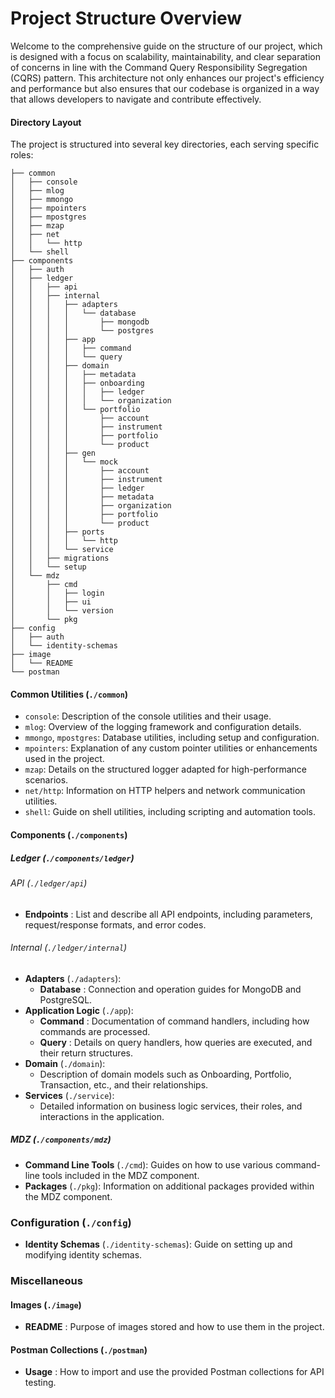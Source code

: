 # Project Structure Overview

Welcome to the comprehensive guide on the structure of our project, which is designed with a focus on scalability, maintainability, and clear separation of concerns in line with the Command Query Responsibility Segregation (CQRS) pattern. This architecture not only enhances our project's efficiency and performance but also ensures that our codebase is organized in a way that allows developers to navigate and contribute effectively.

#### Directory Layout

The project is structured into several key directories, each serving specific roles:

```
├── common
│   ├── console
│   ├── mlog
│   ├── mmongo
│   ├── mpointers
│   ├── mpostgres
│   ├── mzap
│   ├── net
│   │   └── http
│   └── shell
├── components
│   ├── auth
│   ├── ledger
│   │   ├── api
│   │   ├── internal
│   │   │   ├── adapters
│   │   │   │   └── database
│   │   │   │       ├── mongodb
│   │   │   │       └── postgres
│   │   │   ├── app
│   │   │   │   ├── command
│   │   │   │   └── query
│   │   │   ├── domain
│   │   │   │   ├── metadata
│   │   │   │   ├── onboarding
│   │   │   │   │   ├── ledger
│   │   │   │   │   └── organization
│   │   │   │   └── portfolio
│   │   │   │       ├── account
│   │   │   │       ├── instrument
│   │   │   │       ├── portfolio
│   │   │   │       └── product
│   │   │   ├── gen
│   │   │   │   └── mock
│   │   │   │       ├── account
│   │   │   │       ├── instrument
│   │   │   │       ├── ledger
│   │   │   │       ├── metadata
│   │   │   │       ├── organization
│   │   │   │       ├── portfolio
│   │   │   │       └── product
│   │   │   ├── ports
│   │   │   │   └── http
│   │   │   └── service
│   │   ├── migrations
│   │   └── setup
│   └── mdz
│       ├── cmd
│       │   ├── login
│       │   ├── ui
│       │   └── version
│       └── pkg
├── config
│   ├── auth
│   └── identity-schemas
├── image
│   └── README
└── postman

```

#### Common Utilities (`./common`)

* `console`: Description of the console utilities and their usage.
* `mlog`: Overview of the logging framework and configuration details.
* `mmongo`, `mpostgres`: Database utilities, including setup and configuration.
* `mpointers`: Explanation of any custom pointer utilities or enhancements used in the project.
* `mzap`: Details on the structured logger adapted for high-performance scenarios.
* `net/http`: Information on HTTP helpers and network communication utilities.
* `shell`: Guide on shell utilities, including scripting and automation tools.

#### Components (`./components`)

##### Ledger (`./components/ledger`)

###### API (`./ledger/api`)

* **Endpoints** : List and describe all API endpoints, including parameters, request/response formats, and error codes.

###### Internal (`./ledger/internal`)

* **Adapters** (`./adapters`):
  * **Database** : Connection and operation guides for MongoDB and PostgreSQL.
* **Application Logic** (`./app`):
  * **Command** : Documentation of command handlers, including how commands are processed.
  * **Query** : Details on query handlers, how queries are executed, and their return structures.
* **Domain** (`./domain`):
  * Description of domain models such as Onboarding, Portfolio, Transaction, etc., and their relationships.
* **Services** (`./service`):
  * Detailed information on business logic services, their roles, and interactions in the application.

##### MDZ (`./components/mdz`)

* **Command Line Tools** (`./cmd`): Guides on how to use various command-line tools included in the MDZ component.
* **Packages** (`./pkg`): Information on additional packages provided within the MDZ component.

### Configuration (`./config`)

* **Identity Schemas** (`./identity-schemas`): Guide on setting up and modifying identity schemas.

### Miscellaneous

#### Images (`./image`)

* **README** : Purpose of images stored and how to use them in the project.

#### Postman Collections (`./postman`)

* **Usage** : How to import and use the provided Postman collections for API testing.
